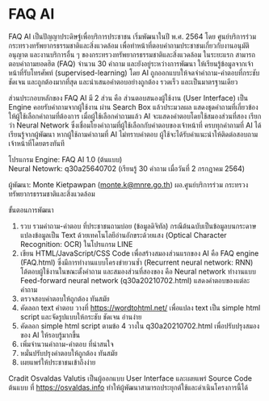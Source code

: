 # FAQ AI
FAQ AI เป็นปัญญาประดิษฐ์เพื่อบริการประชาชน เริ่มพัฒนาในปี พ.ศ. 2564 โดย ศูนย์บริการร่วม กระทรวงทรัพยากรธรรมชาติและสิ่งแวดล้อม เพื่อทำหน้าที่ตอบคำถามประชาชนเกี่ยวกับงานอนุมัติ อนุญาต และงานบริการอื่น ๆ ของกระทรวงทรัพยากรธรรมชาติและสิ่งแวดล้อม ในระยะแรก สามารถตอบคำถามยอดฮิต (FAQ) จำนวน 30 คำถาม และยังอยู่ระหว่างการพัฒนา ให้เรียนรู้ข้อมูลจากเจ้าหน้าที่รับโทรศัพท์ (supervised-learning) โดย AI ถูกออกแบบให้จดจำคำถาม-คำตอบที่กระชับ ชัดเจน และถูกต้องมากที่สุด และนำเสนอคำตอบอย่างถูกต้อง รวดเร็ว และเป็นมาตรฐานเดียว 

ส่วนประกอบหลักของ FAQ AI มี 2 ส่วน คือ ส่วนตอบสนองผู้ใช้งาน (User Interface) เป็น Engine คอยรับคำถามจากผู้ใช้งาน ผ่าน Search Box แล้วประมวลผล แสดงชุดคำถามที่เกี่ยวข้อง ให้ผู้ใช้เลือกคำถามที่ต้องการ เมื่อผู้ใช้เลือกคำถามแล้ว AI จะแสดงคำตอบโดยใช้สมองส่วนที่สอง เรียกว่า Neural Network ซึ่งเชื่อมโยงคำถามที่ผู้ใช้เลือกกับคำตอบของเจ้าหน้าที่ ครบทุกคำถามที่ AI ได้เรียนรู้จากผู้พัฒนา หากผู้ใช้ถามคำถามที่ AI ไม่ทราบคำตอบ ผู้ใช้จะได้รับคำแนะนำให้ติดต่อสอบถามเจ้าหน้าที่โดยตรงทันที   

โปรแกรม
Engine: FAQ AI 1.0 (ต้นแบบ)  
Neural Netowrk: q30a25640702 (เรียนรู้ 30 คำถาม เมื่อวันที่ 2 กรกฎาคม 2564) 

ผู้พัฒนา: Monte Kietpawpan (monte.k@mnre.go.th)
ผอ.ศูนย์บริการร่วม กระทรวงทรัพยากรธรรมชาติและสิ่งแวดล้อม 

ขั้นตอนการพัฒนา
1. รวบ รวมคำถาม-คำตอบ ที่ประชาชนถามบ่อย (ข้อมูลดิจิทัล) กรณีต้นฉบับเป็นข้อมูลบนกระดาษ แปลงข้อมูลเป็น Text ด้วยเทคโนโลยีอ่านอักขระด้วยแสง (Optical Character Recognition: OCR) ในโปรแกรม LINE
2. เขียน HTML/JavaScript/CSS Code เพื่อสร้างสมองส่วนแรกของ AI คือ FAQ engine (FAQ.html) ซึ่งมีการทำงานแบบโครงข่ายวนซ้ำ (Recurrent neural network: RNN) โต้ตอบผู้ใช้งานในขณะตั้งคำถาม และสมองส่วนที่สองของ คือ Neural network ทำงานแบบ Feed-forward neural network (q30a20210702.html) แสดงคำตอบของแต่ละคำถาม 
3. ตรวจสอบคำตอบให้ถูกต้อง ทันสมัย
4. คัดลอก text คำตอบ วางที่ https://wordtohtml.net/ เพื่อแปลง text เป็น simple html script และจัดรูปแบบให้กระชับ ชัดเจน อ่านง่าย
5. คัดลอก simple html script ตามข้อ 4 วางใน q30a20210702.html เพื่อปรับปรุงสมองของ AI ให้รอบรู้มากขึ้น
6. เพิ่มจำนวนคำถาม-คำตอบ ที่น่าสนใจ
7. หมั่นปรับปรุงคำตอบให้ถูกต้อง ทันสมัย
8. เผยแพร่ให้ประชาชนเข้าถึงง่าย

Cradit
Osvaldas Valutis เป็นผู้ออกแบบ User Interface และเผยแพร่ Source Code ต้นแบบ ที่ https://osvaldas.info ทำให้ผู้พัฒนาสามารถประยุกต์ใช้และดำเนินโครงการนี้ได้
